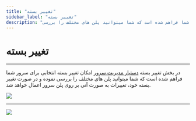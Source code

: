 ```yaml
---
title: "تغییر بسته"
sidebar_label: "تغییر بسته"
description: "در این بخش امکان تغییر بسته انتخابی برای سرور شما فراهم شده است که شما میتوانید پلن های مختلف را بررسی"
---
```


# تغییر بسته
---

در بخش تغییر بسته [دستیار مدیریت سرور](https://chabokan.net/server-assistant/) امکان تغییر بسته انتخابی برای سرور شما فراهم شده است که شما میتوانید پلن های مختلف را بررسی نموده و در صورت تغییر بسته خود، تغییرات به صورت آنی بر روی پلن سرور اعمال خواهد شد.

![](https://s1.chabokan.net/docs/images/server-assistance-resize.jpg)

---
<a href="https://hub.chabokan.net/fa/servers/create/" ><img src="https://s1.chabokan.net/docs/images/server-assistance-banner.jpg" /></a>
